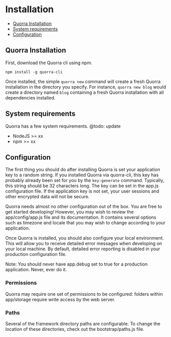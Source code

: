 # Installation

 - [Quorra Installation](#quorra-installation)
 - [System requirements](#system-requirements)
 - [Configuration](#configuration)

## Quorra Installation

First, download the Quorra cli using npm.

```
npm install -g quorra-cli
```

Once installed, the simple `quorra new` command will create a fresh Quorra installation in the directory you specify.
For instance, `quorra new blog` would create a directory named `blog` containing a fresh Quorra installation with all
dependencies installed.

## System requirements

Quorra has a few system requirements.
@todo: update
- NodeJS >= xx
- npm >= xx

## Configuration

The first thing you should do after installing Quorra is set your application key to a random string. If you installed
Quorra via quorra-cli, this key has probably already been set for you by the `key:generate` command. Typically, this
string should be 32 characters long. The key can be set in the app.js configuration file. If the application key is
not set, your user sessions and other encrypted data will not be secure.

Quorra needs almost no other configuration out of the box. You are free to get started developing! However, you may
wish to review the app/config/app.js file and its documentation. It contains several options such as timezone and
locale that you may wish to change according to your application.

Once Quorra is installed, you should also configure your local environment. This will allow you to receive detailed
error messages when developing on your local machine. By default, detailed error reporting is disabled in your
production configuration file.

Note: You should never have app.debug set to true for a production application. Never, ever do it.

### Permissions

Quorra may require one set of permissions to be configured: folders within app/storage require write access by the web
server.

### Paths

Several of the framework directory paths are configurable. To change the location of these directories, check out the
 bootstrap/paths.js file.